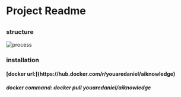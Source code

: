 # Project Readme
<!-- <h1> 一级标题 </h1> -->

## 
###  structure

![process](./resources/structure.jpeg)


### installation
<h4>[docker url:](https://hub.docker.com/r/youaredaniel/aiknowledge)
<h5>docker command: docker pull youaredaniel/aiknowledge

#####  
<!-- <h5> 五级标题 -->

######  
<!-- <h6> 六级标题 -->